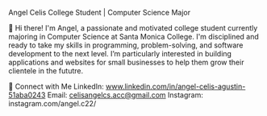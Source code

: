 Angel Celis
College Student | Computer Science Major

👋 Hi there! I'm Angel, a passionate and motivated college student currently majoring in Computer Science at Santa Monica College. I'm disciplined and ready to take my skills in programming, problem-solving, and software development to the next level. I’m particularly interested in building applications and websites for small businesses to help them grow their clientele in the fututre. 

🔗 Connect with Me
LinkedIn: www.linkedin.com/in/angel-celis-agustin-51aba0243
Email: celisangelcs.acc@gmail.com
Instagram: instagram.com/angel.c22/

